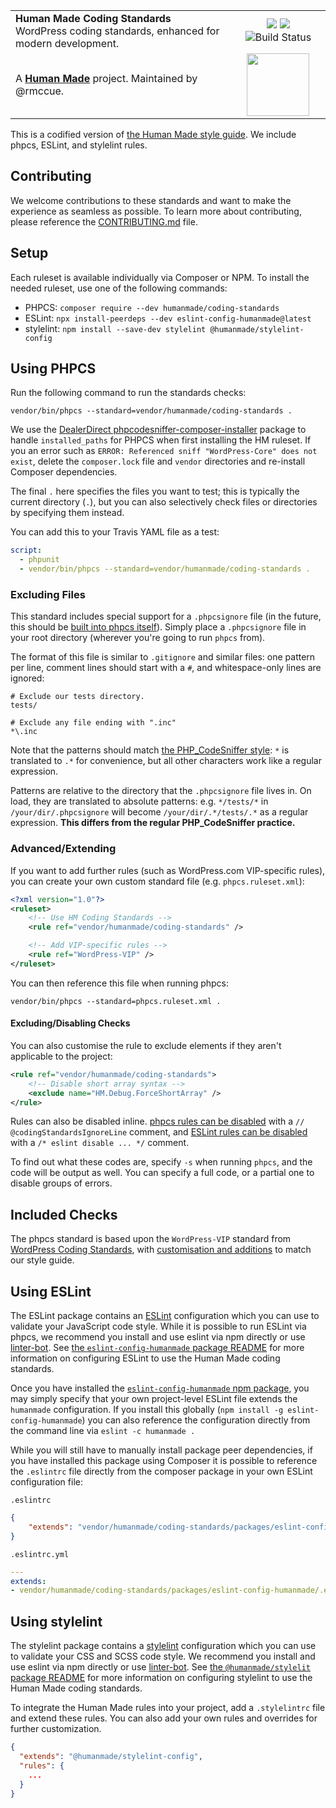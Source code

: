 <table width="100%">
	<tr>
		<td align="left" width="70%">
			<strong>Human Made Coding Standards</strong><br />
			WordPress coding standards, enhanced for modern development.
		</td>
		<td align="center" width="30%">
			<a href="https://packagist.org/packages/humanmade/coding-standards"><img src="https://img.shields.io/packagist/v/humanmade/coding-standards.svg" /></a>
			<a href="https://www.npmjs.com/package/eslint-config-humanmade"><img src="https://img.shields.io/npm/v/eslint-config-humanmade.svg" /></a>
			<img src="https://travis-ci.org/humanmade/coding-standards.svg?branch=master" alt="Build Status" />
		</td>
	</tr>
	<tr>
		<td>
			A <strong><a href="https://hmn.md/">Human Made</a></strong> project. Maintained by @rmccue.
		</td>
		<td align="center" width="30%">
			<img src="https://hmn.md/content/themes/hmnmd/assets/images/hm-logo.svg" width="100" />
		</td>
	</tr>
</table>

This is a codified version of [the Human Made style guide](http://engineering.hmn.md/how-we-work/style/). We include phpcs, ESLint, and stylelint rules.

## Contributing

We welcome contributions to these standards and want to make the experience as seamless as possible. To learn more about contributing, please reference the [CONTRIBUTING.md](CONTRIBUTING.md) file.

## Setup

Each ruleset is available individually via Composer or NPM. To install the needed ruleset, use one of the following commands:

 - PHPCS: `composer require --dev humanmade/coding-standards`
 - ESLint: `npx install-peerdeps --dev eslint-config-humanmade@latest`
 - stylelint: `npm install --save-dev stylelint @humanmade/stylelint-config`

## Using PHPCS

Run the following command to run the standards checks:

```
vendor/bin/phpcs --standard=vendor/humanmade/coding-standards .
```

We use the [DealerDirect phpcodesniffer-composer-installer](https://github.com/Dealerdirect/phpcodesniffer-composer-installer) package to handle `installed_paths` for PHPCS when first installing the HM ruleset. If you an error such as `ERROR: Referenced sniff "WordPress-Core" does not exist`, delete the `composer.lock` file and `vendor` directories and re-install Composer dependencies.   

The final `.` here specifies the files you want to test; this is typically the current directory (`.`), but you can also selectively check files or directories by specifying them instead.

You can add this to your Travis YAML file as a test:

```yaml
script:
  - phpunit
  - vendor/bin/phpcs --standard=vendor/humanmade/coding-standards .
```

### Excluding Files

This standard includes special support for a `.phpcsignore` file (in the future, this should be [built into phpcs itself](https://github.com/squizlabs/PHP_CodeSniffer/issues/1884)). Simply place a `.phpcsignore` file in your root directory (wherever you're going to run `phpcs` from).

The format of this file is similar to `.gitignore` and similar files: one pattern per line, comment lines should start with a `#`, and whitespace-only lines are ignored:

```
# Exclude our tests directory.
tests/

# Exclude any file ending with ".inc"
*\.inc
```

Note that the patterns should match [the PHP_CodeSniffer style](https://github.com/squizlabs/PHP_CodeSniffer/wiki/Advanced-Usage#ignoring-files-and-folders): `*` is translated to `.*` for convenience, but all other characters work like a regular expression.

Patterns are relative to the directory that the `.phpcsignore` file lives in. On load, they are translated to absolute patterns: e.g. `*/tests/*` in `/your/dir/.phpcsignore` will become `/your/dir/.*/tests/.*` as a regular expression. **This differs from the regular PHP_CodeSniffer practice.**


### Advanced/Extending

If you want to add further rules (such as WordPress.com VIP-specific rules), you can create your own custom standard file (e.g. `phpcs.ruleset.xml`):

```xml
<?xml version="1.0"?>
<ruleset>
	<!-- Use HM Coding Standards -->
	<rule ref="vendor/humanmade/coding-standards" />

	<!-- Add VIP-specific rules -->
	<rule ref="WordPress-VIP" />
</ruleset>
```

You can then reference this file when running phpcs:

```
vendor/bin/phpcs --standard=phpcs.ruleset.xml .
```


#### Excluding/Disabling Checks

You can also customise the rule to exclude elements if they aren't applicable to the project:

```xml
<rule ref="vendor/humanmade/coding-standards">
	<!-- Disable short array syntax -->
	<exclude name="HM.Debug.ForceShortArray" />
</rule>
```

Rules can also be disabled inline. [phpcs rules can be disabled](https://github.com/squizlabs/PHP_CodeSniffer/wiki/Advanced-Usage#ignoring-parts-of-a-file) with a `// @codingStandardsIgnoreLine` comment, and [ESLint rules can be disabled](http://eslint.org/docs/user-guide/configuring#disabling-rules-with-inline-comments) with a `/* eslint disable ... */` comment.

To find out what these codes are, specify `-s` when running `phpcs`, and the code will be output as well. You can specify a full code, or a partial one to disable groups of errors.


## Included Checks

The phpcs standard is based upon the `WordPress-VIP` standard from [WordPress Coding Standards](https://github.com/WordPress-Coding-Standards/WordPress-Coding-Standards), with [customisation and additions](HM/ruleset.xml) to match our style guide.

## Using ESLint

The ESLint package contains an [ESLint](https://eslint.org/) configuration which you can use to validate your JavaScript code style. While it is possible to run ESLint via phpcs, we recommend you install and use eslint via npm directly or use [linter-bot](https://github.com/humanmade/linter-bot). See [the `eslint-config-humanmade` package README](packages/eslint-config-humanmade/readme.md) for more information on configuring ESLint to use the Human Made coding standards.

Once you have installed the [`eslint-config-humanmade` npm package](https://www.npmjs.com/package/eslint-config-humanmade), you may simply specify that your own project-level ESLint file extends the `humanmade` configuration. If you install this globally (`npm install -g eslint-config-humanmade`) you can also reference the configuration directly from the command line via `eslint -c humanmade .`

While you will still have to manually install package peer dependencies, if you have installed this package using Composer it is possible to reference the `.eslintrc` file directly from the composer package in your own ESLint configuration file:

`.eslintrc`
```json
{
	"extends": "vendor/humanmade/coding-standards/packages/eslint-config-humanmade/.eslintrc"
}
```
`.eslintrc.yml`
```yaml
---
extends:
- vendor/humanmade/coding-standards/packages/eslint-config-humanmade/.eslintrc
```

## Using stylelint

The stylelint package contains a [stylelint](https://stylelint.io/) configuration which you can use to validate your CSS and SCSS code style. We recommend you install and use eslint via npm directly or use [linter-bot](https://github.com/humanmade/linter-bot). See [the `@humanmade/stylelit` package README](packages/stylelint-config/readme.md) for more information on configuring stylelint to use the Human Made coding standards.

To integrate the Human Made rules into your project, add a `.stylelintrc` file and extend these rules. You can also add your own rules and overrides for further customization.

```json
{
  "extends": "@humanmade/stylelint-config",
  "rules": {
    ...
  }
}
```
